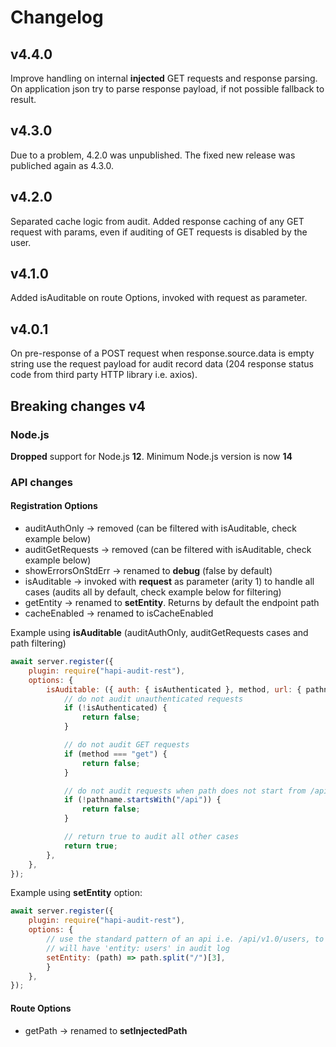 # Changelog

## v4.4.0

Improve handling on internal **injected** GET requests and response parsing. On application json try to parse response payload, if not possible fallback to result.

## v4.3.0

Due to a problem, 4.2.0 was unpublished. The fixed new release was publiched again as 4.3.0.

## v4.2.0

Separated cache logic from audit. Added response caching of any GET request with params, even if auditing of GET requests is disabled by the user.

## v4.1.0

Added isAuditable on route Options, invoked with request as parameter.

## v4.0.1

On pre-response of a POST request when response.source.data is empty string use the request payload for audit record data (204 response status code from third party HTTP library i.e. axios).

## Breaking changes v4

### Node.js

**Dropped** support for Node.js **12**. Minimum Node.js version is now **14**

### API changes

#### Registration Options

-   auditAuthOnly -> removed (can be filtered with isAuditable, check example below)
-   auditGetRequests -> removed (can be filtered with isAuditable, check example below)
-   showErrorsOnStdErr -> renamed to **debug** (false by default)
-   isAuditable -> invoked with **request** as parameter (arity 1) to handle all cases (audits all by default, check example below for filtering)
-   getEntity -> renamed to **setEntity**. Returns by default the endpoint path
-   cacheEnabled -> renamed to isCacheEnabled

Example using **isAuditable** (auditAuthOnly, auditGetRequests cases and path filtering)

```js
await server.register({
    plugin: require("hapi-audit-rest"),
    options: {
        isAuditable: ({ auth: { isAuthenticated }, method, url: { pathname } }) => {
            // do not audit unauthenticated requests
            if (!isAuthenticated) {
                return false;
            }

            // do not audit GET requests
            if (method === "get") {
                return false;
            }

            // do not audit requests when path does not start from /api
            if (!pathname.startsWith("/api")) {
                return false;
            }

            // return true to audit all other cases
            return true;
        },
    },
});
```

Example using **setEntity** option:

```js
await server.register({
    plugin: require("hapi-audit-rest"),
    options: {
        // use the standard pattern of an api i.e. /api/v1.0/users, to refine the entity name
        // will have 'entity: users' in audit log
        setEntity: (path) => path.split("/")[3],
        }
    },
});
```

#### Route Options

-   getPath -> renamed to **setInjectedPath**
